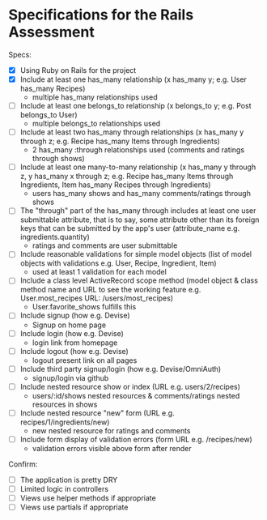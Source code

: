 # Specifications for the Rails Assessment

Specs:
- [x] Using Ruby on Rails for the project
- [x] Include at least one has_many relationship (x has_many y; e.g. User has_many Recipes) 
    - multiple has_many relationships used
- [ ] Include at least one belongs_to relationship (x belongs_to y; e.g. Post belongs_to User)
    -   multiple belongs_to relationships used
- [ ] Include at least two has_many through relationships (x has_many y through z; e.g. Recipe has_many Items through Ingredients)
    -   2 has_many :through relationships used (comments and ratings through shows)
- [ ] Include at least one many-to-many relationship (x has_many y through z, y has_many x through z; e.g. Recipe has_many Items through Ingredients, Item has_many Recipes through Ingredients)
    -   users has_many shows and has_many comments/ratings through shows
- [ ] The "through" part of the has_many through includes at least one user submittable attribute, that is to say, some attribute other than its foreign keys that can be submitted by the app's user (attribute_name e.g. ingredients.quantity)
    - ratings and comments are user submittable
- [ ] Include reasonable validations for simple model objects (list of model objects with validations e.g. User, Recipe, Ingredient, Item)
    - used at least 1 validation for each model
- [ ] Include a class level ActiveRecord scope method (model object & class method name and URL to see the working feature e.g. User.most_recipes URL: /users/most_recipes)
    -   User.favorite_shows fulfills this 
- [ ] Include signup (how e.g. Devise)
    -   Signup on home page
- [ ] Include login (how e.g. Devise)
    - login link from homepage
- [ ] Include logout (how e.g. Devise)
    -   logout present link on all pages
- [ ] Include third party signup/login (how e.g. Devise/OmniAuth)
    -   signup/login via github
- [ ] Include nested resource show or index (URL e.g. users/2/recipes)
    - users/:id/shows nested resources & comments/ratings nested resources in shows
- [ ] Include nested resource "new" form (URL e.g. recipes/1/ingredients/new)
    -   new nested resource for ratings and comments
- [ ] Include form display of validation errors (form URL e.g. /recipes/new)
    -   validation errors visible above form after render 

Confirm:
- [ ] The application is pretty DRY
- [ ] Limited logic in controllers
- [ ] Views use helper methods if appropriate
- [ ] Views use partials if appropriate